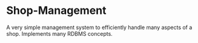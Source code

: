 # Shop-Management
A very simple management system to efficiently handle many aspects of a shop. Implements many RDBMS concepts.
